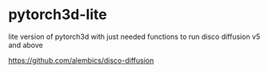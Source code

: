 # pytorch3d-lite
lite version of pytorch3d with just needed functions to run disco diffusion v5 and above

https://github.com/alembics/disco-diffusion
